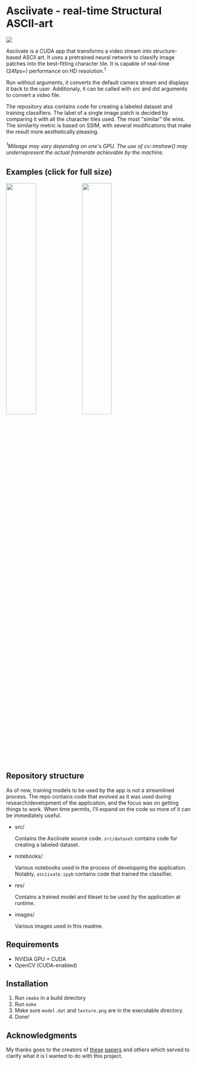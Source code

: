 # Asciivate - real-time Structural ASCII-art

![](images/asciivate.gif)

Asciivate is a CUDA app that transforms a video stream into structure-based ASCII art. It uses a pretrained neural network to classify image patches into the best-fitting character tile. It is capable of real-time (24fps+) performance on HD resolution.<sup>1</sup>

Run without arguments, it converts the default camera stream and displays it back to the user.
Additionaly, it can be called with *src* and *dst* arguments to convert a video file.

The repository also contains code for creating a labeled dataset and training classifiers. The label of a single image patch is decided by comparing it with all the character tiles used. The most "similar" tile wins. The similarity metric is based on SSIM, with several modifications that make the result more aesthetically pleasing.

###### <sup>1</sup>Mileage may vary depending on one's GPU. The use of cv::imshow() may underrepresent the actual framerate achievable by the machine.

## Examples (click for full size)

<img src="images/clocks.gif" width="40%"></img>
<img src="images/swirls.gif" width="40%"></img>

## Repository structure

As of now, training models to be used by the app is not a streamlined process. The repo contains code that evolved as it was used during research/development of the application, and the focus was on getting things to work. When time permits, I'll expand on the code so more of it can be immediately useful.

* src/ 

    Contains the Asciivate source code. `src/dataset` contains code for creating a labeled dataset.
* notebooks/

    Various notebooks used in the process of developping the application. Notably, `asciivate.ipyb` contains code that trained the classifier.
* res/

    Contains a trained model and tileset to be used by the application at runtime.
* images/

    Various images used in this readme.

## Requirements

* NVIDIA GPU + CUDA
* OpenCV (CUDA-enabled)

## Installation

1. Run `cmake` in a build directory
2. Run `make`
3. Make sure `model.dat` and `texture.png` are in the executable directory.
4. Done!

## Acknowledgments

My thanks goes to the creators of [these](http://www.cse.cuhk.edu.hk/~ttwong/papers/asciiart/asciiart.pdf) [papers](https://onlinelibrary.wiley.com/doi/abs/10.1111/cgf.12597) and others which served to clarify what it is I wanted to do with this project.
